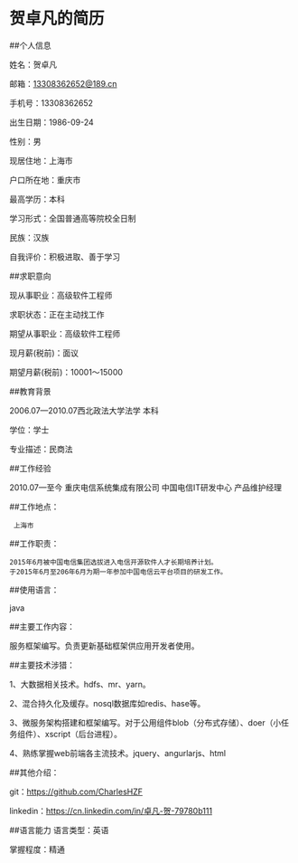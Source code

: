 # 贺卓凡的简历



##个人信息

姓名：贺卓凡

邮箱：13308362652@189.cn

手机号：13308362652

出生日期：1986-09-24

性别：男

现居住地：上海市

户口所在地：重庆市

最高学历：本科

学习形式：全国普通高等院校全日制

民族：汉族

自我评价：积极进取、善于学习

##求职意向

现从事职业：高级软件工程师

求职状态：正在主动找工作

期望从事职业：高级软件工程师

现月薪(税前)：面议

期望月薪(税前)：10001～15000

##教育背景

2006.07—2010.07西北政法大学法学 本科

学位：学士

专业描述：民商法

##工作经验

2010.07—至今 重庆电信系统集成有限公司 中国电信IT研发中心  产品维护经理

##工作地点：

     上海市

##工作职责：

    2015年6月被中国电信集团选拔进入电信开源软件人才长期培养计划。
    于2015年6月至206年6月为期一年参加中国电信云平台项目的研发工作。

##使用语言：
   
   java

##主要工作内容：

  服务框架编写。负责更新基础框架供应用开发者使用。

##主要技术涉猎：

1、大数据相关技术。hdfs、mr、yarn。

2、混合持久化及缓存。nosql数据库如redis、hase等。

3、微服务架构搭建和框架编写。对于公用组件blob（分布式存储）、doer（小任务组件）、xscript（后台进程）。

4、熟练掌握web前端各主流技术。jquery、angurlarjs、html

##其他介绍：

git：https://github.com/CharlesHZF

linkedin：https://cn.linkedin.com/in/卓凡-贺-79780b111

##语言能力
语言类型：英语

掌握程度：精通
